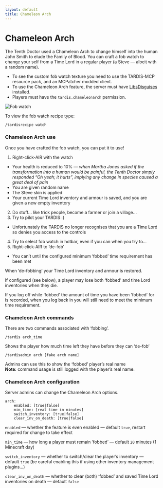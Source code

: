 ```yaml
---
layout: default
title: Chameleon Arch
---
```


# Chameleon Arch

The Tenth Doctor used a Chameleon Arch to change himself into the human John Smith to elude the Family of Blood. You can craft a fob watch to change your self from a Time Lord in a regular player (a Steve — albeit with a random name).

- To see the custom fob watch texture you need to use the TARDIS-MCP resource pack, and an MCPatcher modded client.
- To use the Chameleon Arch feature, the server must have [LibsDisguises](http://ci.md-5.net/job/LibsDisguises/) installed.
- Players must have the `tardis.chameleonarch` permission.

![Fob watch](images/docs/fob_watch.jpg)

To view the fob watch recipe type:

    /tardisrecipe watch

### Chameleon Arch use

Once you have crafted the fob watch, you can put it to use!

1. Right-click-AIR with the watch
  - Your health is reduced to 10% — _when Martha Jones asked if the transformation into a human would be painful, the Tenth Doctor simply responded “Oh yeah; it hurts”, implying any change in species caused a great deal of pain_
  - You are given random name
  - The Steve skin is applied
  - Your current Time Lord inventory and armour is saved, and you are given a new empty inventory
2. Do stuff… like trick people, become a farmer or join a village…
3. Try to pilot your TARDIS :(
  - Unfortunately the TARDIS no longer recognises that you are a Time Lord so denies you access to the controls
4. Try to select fob watch in hotbar, even if you can when you try to…
5. Right-click-AIR to ‘de-fob’
  - You can’t until the configured minimum ‘fobbed’ time requirement has been met

When ‘de-fobbing’ your Time Lord inventory and armour is restored.

If configured (see below), a player may lose both ‘fobbed’ and time Lord inventories when they die.

If you log off while ‘fobbed’ the amount of time you have been ‘fobbed’ for is recorded, when you log back in you will still need to meet the minimum time requirement.

### Chameleon Arch commands

There are two commands associated with ‘fobbing’.

    /tardis arch_time

Shows the player how much time left they have before they can ‘de-fob’

    /tardisadmin arch [fake arch name]

Admins can use this to show the ‘fobbed’ player’s real name  
**Note:** command usage is still logged with the player’s real name.

### Chameleon Arch configuration

Server admins can change the Chameleon Arch options.

    arch:
        enabled: [true|false]
        min_time: [real time in minutes]
        switch_inventory: [true|false]
        clear_inv_on_death: [true|false]

`enabled` — whether the feature is even enabled — default `true`, restart required for change to take effect

`min_time` — how long a player must remain ‘fobbed’ — default `20` minutes (1 Minecraft day)

`switch_inventory` — whether to switch/clear the player’s inventory — default `true` (be careful enabling this if using other inventory management plugins…)

`clear_inv_on_death` — whether to clear (both) ‘fobbed’ and saved Time Lord inventories on death — default `false`
